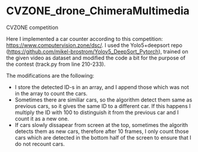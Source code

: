 # CVZONE_drone_ChimeraMultimedia
CVZONE competition


Here I implemented a car counter according to this competition: https://www.computervision.zone/dsc/.
I used the Yolo5+deepsort repo (https://github.com/mikel-brostrom/Yolov5_DeepSort_Pytorch), trained on the given video as dataset and modified the code a bit for the purpose of the contest (track.py from line 210-233).

The modifications are the following:
- I store the detected ID-s in an array, and I append those which was not in the array to count the cars.
- Sometimes there are similiar cars, so the algorithm detect them same as previous cars, so it gives the same ID to a different car. If this happens I multiply the ID with 100 to distinguish it from the previous car and I count it as a new one.
- If cars slowly dissapear from screen at the top, sometimes the algorith detects them as new cars, therefore after 10 frames, I only count those cars which are detected in the bottom half of the screen to ensure that I do not recount cars.
